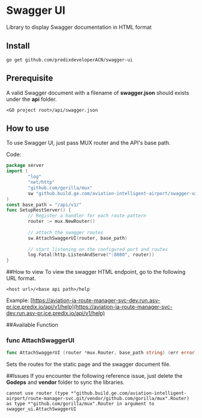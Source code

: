 # Swagger UI
Library to display Swagger documentation in HTML format

## Install

	go get github.com/predixdeveloperACN/swagger-ui
	
## Prerequisite

A valid Swagger document with a filename of **swagger.json** should exists under the **api** folder.
```
<GO project root>/api/swagger.json
```

## How to use

To use Swagger UI, just pass MUX router and the API's base path.

Code:

```go
package server
import (
        "log"
	    "net/http"
        "github.com/gorilla/mux"
        sw "github.build.ge.com/aviation-intelligent-airport/swagger-ui.git"
)
const base_path = "/api/v1/"
func SetupRestServer() {
        // Register a handler for each route pattern
        router := mux.NewRouter()
        
        // attach the swagger routes
        sw.AttachSwaggerUI(router, base_path)
        
        // start listening on the configured port and routes
        log.Fatal(http.ListenAndServe(":8080", router))
}
```

##How to view
To view the swagger HTML endpoint, go to the following URL format.
```
<host url>/<base api path>/help
```

Example:
[https://aviation-ia-route-manager-svc-dev.run.asv-pr.ice.predix.io/api/v1/help](https://aviation-ia-route-manager-svc-dev.run.asv-pr.ice.predix.io/api/v1/help)

##Available Function
### func AttachSwaggerUI
``` go
func AttachSwaggerUI (router *mux.Router, base_path string) (err error)
```
Sets the routes for the static page and the swagger document file.

##Issues
If you encounter the following reference issue, just delete the **Godeps** and **vendor** folder to sync the libraries.
```
cannot use router (type *"github.build.ge.com/aviation-intelligent-airport/route-manager-svc.git/vendor/github.com/gorilla/mux".Router) as type *"github.com/gorilla/mux".Router in argument to swagger_ui.AttachSwaggerUI
```